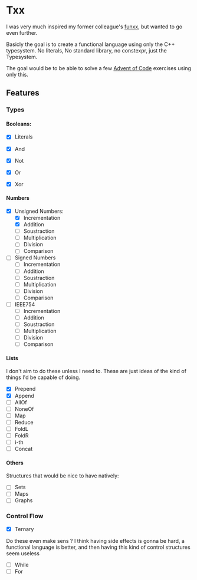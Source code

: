 Txx
===

I was very much inspired my former colleague's
[funxx](https://github.com/VokunGahrotLaas/funxx), but wanted to go even
further.


Basicly the goal is to create a functional language using only the C++
typesystem. No literals, No standard library, no constexpr, just the Typesystem.

The goal would be to be able to solve a few [Advent of
Code](https://adventofcode.com/) exercises using only this.

Features
--------

### Types

#### Booleans:

- [x] Literals
- [x] And
- [x] Not
- [x] Or
- [x] Xor


#### Numbers

- [x] Unsigned Numbers:
  - [x] Incrementation
  - [x] Addition
  - [ ] Soustraction
  - [ ] Multiplication
  - [ ] Division
  - [ ] Comparison
- [ ] Signed Numbers
  - [ ] Incrementation
  - [ ] Addition
  - [ ] Soustraction
  - [ ] Multiplication
  - [ ] Division
  - [ ] Comparison
- [ ] IEEE754
  - [ ] Incrementation
  - [ ] Addition
  - [ ] Soustraction
  - [ ] Multiplication
  - [ ] Division
  - [ ] Comparison

#### Lists

I don't aim to do these unless I need to. These are just ideas of the kind
of things I'd be capable of doing.

- [x] Prepend
- [x] Append
- [ ] AllOf
- [ ] NoneOf
- [ ] Map
- [ ] Reduce
- [ ] FoldL
- [ ] FoldR
- [ ] i-th
- [ ] Concat

#### Others

Structures that would be nice to have natively:
- [ ] Sets
- [ ] Maps
- [ ] Graphs

### Control Flow

- [x] Ternary

Do these even make sens ? I think having side effects is gonna be hard,
a functional language is better, and then having this kind of control structures
seem useless
- [ ] While
- [ ] For
